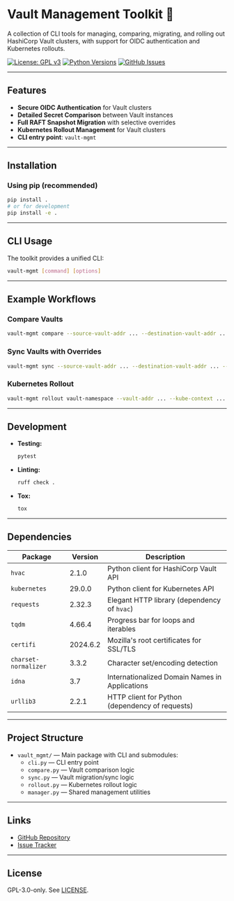 # Vault Management Toolkit 🧰

A collection of CLI tools for managing, comparing, migrating, and rolling out HashiCorp Vault clusters, with support for OIDC authentication and Kubernetes rollouts.

[![License: GPL v3](https://img.shields.io/badge/License-GPLv3-blue.svg)](LICENSE)
[![Python Versions](https://img.shields.io/badge/python-3.9%2B-blue.svg)](https://www.python.org/downloads/)
[![GitHub Issues](https://img.shields.io/github/issues/ugns/vault-mgmt.svg)](https://github.com/ugns/vault-mgmt/issues)

---

## Features

- **Secure OIDC Authentication** for Vault clusters
- **Detailed Secret Comparison** between Vault instances
- **Full RAFT Snapshot Migration** with selective overrides
- **Kubernetes Rollout Management** for Vault clusters
- **CLI entry point**: `vault-mgmt`

---

## Installation

### Using pip (recommended)

```bash
pip install .
# or for development
pip install -e .
```

---

## CLI Usage

The toolkit provides a unified CLI:

```bash
vault-mgmt [command] [options]
```

---

## Example Workflows

### Compare Vaults

```bash
vault-mgmt compare --source-vault-addr ... --destination-vault-addr ... --output-file differences.csv
```

### Sync Vaults with Overrides

```bash
vault-mgmt sync --source-vault-addr ... --destination-vault-addr ... --override-secrets differences.csv
```

### Kubernetes Rollout

```bash
vault-mgmt rollout vault-namespace --vault-addr ... --kube-context ...
```

---

## Development

- **Testing:**
  ```bash
  pytest
  ```
- **Linting:**
  ```bash
  ruff check .
  ```
- **Tox:**
  ```bash
  tox
  ```

---

## Dependencies

| Package            | Version    | Description                                    |
|--------------------|-----------|------------------------------------------------|
| `hvac`             | 2.1.0     | Python client for HashiCorp Vault API          |
| `kubernetes`       | 29.0.0    | Python client for Kubernetes API               |
| `requests`         | 2.32.3    | Elegant HTTP library (dependency of `hvac`)    |
| `tqdm`             | 4.66.4    | Progress bar for loops and iterables           |
| `certifi`          | 2024.6.2  | Mozilla's root certificates for SSL/TLS        |
| `charset-normalizer`| 3.3.2    | Character set/encoding detection               |
| `idna`             | 3.7       | Internationalized Domain Names in Applications |
| `urllib3`          | 2.2.1     | HTTP client for Python (dependency of requests)|

---

## Project Structure

- `vault_mgmt/` — Main package with CLI and submodules:
  - `cli.py` — CLI entry point
  - `compare.py` — Vault comparison logic
  - `sync.py` — Vault migration/sync logic
  - `rollout.py` — Kubernetes rollout logic
  - `manager.py` — Shared management utilities

---

## Links

- [GitHub Repository](https://github.com/ugns/vault-mgmt)
- [Issue Tracker](https://github.com/ugns/vault-mgmt/issues)

---

## License

GPL-3.0-only. See [LICENSE](LICENSE).